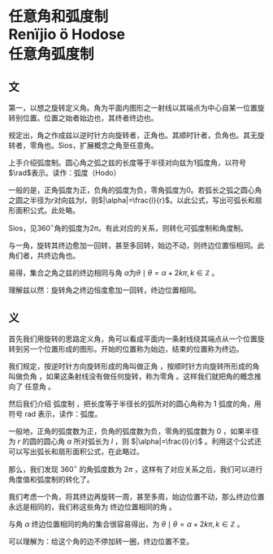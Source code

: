 # 任意角和弧度制<br>Renïjio ö Hodose<br>任意角弧度制

## 文

第一，以想之旋转定义角。角为平面内图形之一射线以其端点为中心自某一位置旋转别位置。位置之始者始边也，其终者终边也。

规定出，角之作成兹以逆时针方向旋转者，正角也。其顺时针者，负角也。其无旋转者，零角也。Sios，扩展概念之角至任意角。

上手介绍弧度制。圆心角之弧之兹的长度等于半径对向兹为$1$弧度角，以符号$\rad$表示。读作：弧度（Hodo）

一般的是，正角弧度为正，负角的弧度为负，零角弧度为$0$。若弧长之弧之圆心角之圆之半径为$r$对向兹为$l$，则$|\alpha|=\frac{l}{r}$。以此公式，写出可弧长和扇形面积公式。此处略。

Sios，见$360^\circ$角的弧度为$2\pi$。有此对应的关系，则转化可弧度制和角度制。

与一角，旋转其终边愈加一回转，甚至多回转，始边不动，则终边位置恒相同。此角们者，共终边角也。

易得，集合之角之兹的终边相同与角 $\alpha$为${\theta\mid \theta=\alpha+2k\pi,k\in \mathbb{Z}}$ 。

理解兹以然：旋转角之终边恒度愈加一回转，终边位置相同。

## 义

首先我们用旋转的思路定义角，角可以看成平面内一条射线绕其端点从一个位置旋转到另一个位置形成的图形。开始的位置称为始边，结束的位置称为终边。

我们规定，按逆时针方向旋转形成的角叫做正角 ，按顺时针方向旋转所形成的角叫做负角 ，如果这条射线没有做任何旋转，称为零角 。这样我们就把角的概念推向了 任意角 。

然后我们介绍 弧度制 ，把长度等于半径长的弧所对的圆心角称为 $1$ 弧度的角，用符号 $\text{rad}$ 表示，读作：弧度。

一般地，正角的弧度数为正，负角的弧度数为负，零角的弧度数为 $0$ ，如果半径为 $r$ 的圆的圆心角 $\alpha$ 所对弧长为 $l$ ，则 $|\alpha|=\frac{l}{r}$ 。利用这个公式还可以写出弧长和扇形面积公式，在此略过。

那么，我们发现 $360^\circ$ 的角弧度数为 $2\pi$ ，这样有了对应关系之后，我们可以进行角度值和弧度制的转化了。

我们考虑一个角，将其终边再旋转一周，甚至多周，始边位置不动，那么终边位置永远是相同的，我们称这些角为 终边位置相同的角 。

与角 $\alpha$ 终边位置相同的角的集合很容易得出，为 ${\theta\mid \theta=\alpha+2k\pi,k\in \mathbb{Z}}$ 。

可以理解为：给这个角的边不停加转一圈，终边位置不变。
